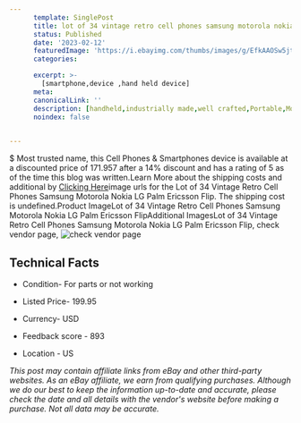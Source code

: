 ```yaml
---
      template: SinglePost
      title: lot of 34 vintage retro cell phones samsung motorola nokia lg palm ericsson flip
      status: Published
      date: '2023-02-12'
      featuredImage: 'https://i.ebayimg.com/thumbs/images/g/EfkAAOSw5jtjgT5y/s-l225.jpg'
      categories: 

      excerpt: >-
        [smartphone,device ,hand held device]
      meta:
      canonicalLink: ''
      description: [handheld,industrially made,well crafted,Portable,Mobile,Compact,Convenient,Lightweight,Maneuverable,Man-portable,Miniature,Carriable,Hand-held,Light,Holdable,Transportable,Mobile device,Pocket-sized,On-the-go,Wireless,Cordless,Compact size,Convenient size, smartphone,device ,hand held device]
      noindex: false

        
---
```

$
    Most trusted name, this Cell Phones & Smartphones device is available at a discounted price of 171.957 after a 14% discount and has a rating of 5 as of the time this blog was written.Learn More about the shipping costs and additional by [Clicking Here](https://www.ebay.com/itm/185672233800?hash=item2b3aed7348%3Ag%3AEfkAAOSw5jtjgT5y&mkevt=1&mkcid=1&mkrid=711-53200-19255-0&campid=%253CePNCampaignId%253E&customid=%253CreferenceId%253E&toolid=10049)image urls for the Lot of 34 Vintage Retro Cell Phones Samsung Motorola Nokia LG Palm Ericsson Flip. The shipping cost is undefined.Product ImageLot of 34 Vintage Retro Cell Phones Samsung Motorola Nokia LG Palm Ericsson FlipAdditional ImagesLot of 34 Vintage Retro Cell Phones Samsung Motorola Nokia LG Palm Ericsson Flip, check vendor page, ![check vendor page](https://origin-galleryplus.ebayimg.com/ws/web/185672233800_2_0_1/225x225.jpg,https://origin-galleryplus.ebayimg.com/ws/web/185672233800_3_0_1/225x225.jpg,https://origin-galleryplus.ebayimg.com/ws/web/185672233800_4_0_1/225x225.jpg,https://origin-galleryplus.ebayimg.com/ws/web/185672233800_5_0_1/225x225.jpg,https://origin-galleryplus.ebayimg.com/ws/web/185672233800_6_0_1/225x225.jpg,https://origin-galleryplus.ebayimg.com/ws/web/185672233800_7_0_1/225x225.jpg,https://origin-galleryplus.ebayimg.com/ws/web/185672233800_8_0_1/225x225.jpg,https://origin-galleryplus.ebayimg.com/ws/web/185672233800_9_0_1/225x225.jpg,https://origin-galleryplus.ebayimg.com/ws/web/185672233800_10_0_1/225x225.jpg,https://origin-galleryplus.ebayimg.com/ws/web/185672233800_11_0_1/225x225.jpg,https://origin-galleryplus.ebayimg.com/ws/web/185672233800_12_0_1/225x225.jpg)
    
    

 ## Technical Facts 



     
      

 - Condition- For parts or not working 


      

 - Listed Price- 199.95 


      

 - Currency- USD 


      

 - Feedback score - 893 


      

 - Location - US 


      
      

 *_This post may contain affiliate links from eBay and other third-party websites. As an eBay affiliate, we earn from qualifying purchases. Although we do our best to keep the information up-to-date and accurate, please check the date and all details with the vendor's website before making a purchase. Not all data may be accurate._*



    
    
    
    
    